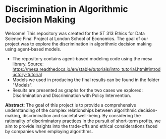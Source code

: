# Discrimination in Algorithmic Decision Making

Welcome! This repository was created for the ST 313 Ethics for Data Science Final Project at London School of Economics. The goal of our project was to explore the discrimination in algorithmic decision making using agent-based models.

- The repository contains agent-based modeling code using the mesa library. 
Source: https://mesa.readthedocs.io/en/stable/tutorials/intro_tutorial.html#introductory-tutorial
- Models we used in producing the final results can be found in the folder "Models".
- Results are presented as graphs for the two cases we explored: Discrimination and Discrimination with Policy Intervention.

**Abstract**: The goal of this project is to provide a comprehensive understanding of the complex relationships between algorithmic decision-making, discrimination and societal well-being. By considering the rationality of discriminatory practices in the pursuit of short-term profits, we aim to provide insights into the trade-offs and ethical considerations faced by companies when employing algorithms. 
